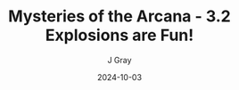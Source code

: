 ---
title: 'Mysteries of the Arcana - 3.2 Explosions are Fun!'
alt: 'Mysteries of the Arcana'
date: '2024-10-03'
author: 'J Gray'
artist: 'Keira'
---